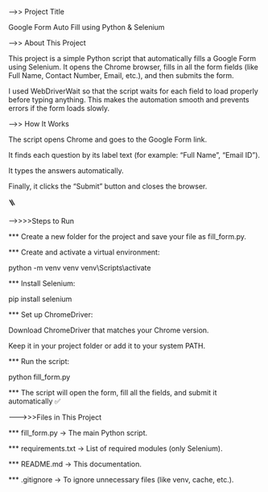 -->> Project Title

Google Form Auto Fill using Python & Selenium

-->> About This Project

This project is a simple Python script that automatically fills a Google Form using Selenium.
It opens the Chrome browser, fills in all the form fields (like Full Name, Contact Number, Email, etc.), and then submits the form.

I used WebDriverWait so that the script waits for each field to load properly before typing anything.
This makes the automation smooth and prevents errors if the form loads slowly.

-->> How It Works

The script opens Chrome and goes to the Google Form link.

It finds each question by its label text (for example: “Full Name”, “Email ID”).

It types the answers automatically.

Finally, it clicks the “Submit” button and closes the browser.

🪜 

-->>>>Steps to Run

***   Create a new folder for the project and save your file as fill_form.py.

***   Create and activate a virtual environment:

python -m venv venv
venv\Scripts\activate


***   Install Selenium:

pip install selenium


***   Set up ChromeDriver:

Download ChromeDriver that matches your Chrome version.

Keep it in your project folder or add it to your system PATH.

***   Run the script:

python fill_form.py


***   The script will open the form, fill all the fields, and submit it automatically ✅


--->>>Files in This Project

***  fill_form.py → The main Python script.

***  requirements.txt → List of required modules (only Selenium).

***  README.md → This documentation.

***   .gitignore → To ignore unnecessary files (like venv, cache, etc.).
